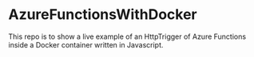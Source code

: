 # AzureFunctionsWithDocker
This repo is to show a live example of an HttpTrigger of Azure Functions inside a Docker container written in Javascript.
